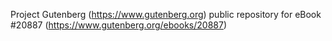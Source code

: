 Project Gutenberg (https://www.gutenberg.org) public repository for eBook #20887 (https://www.gutenberg.org/ebooks/20887)
